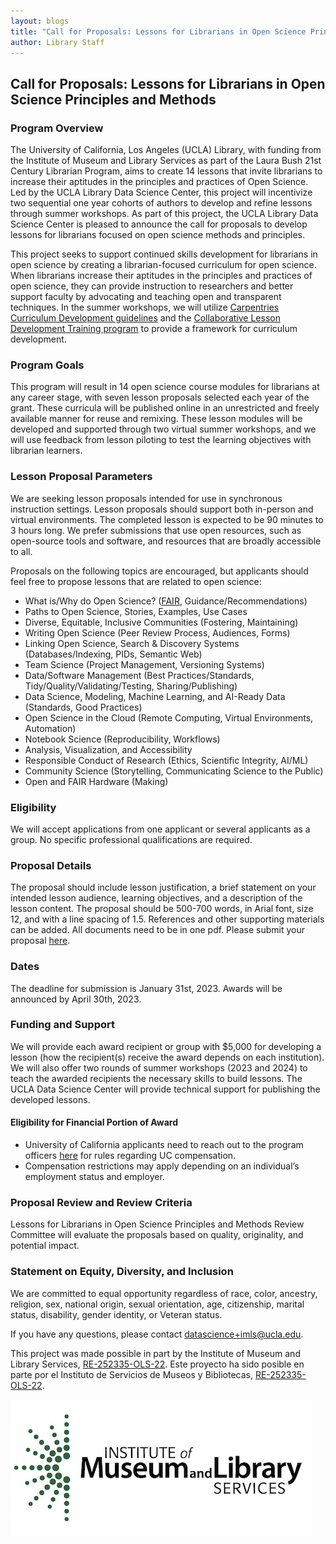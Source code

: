 ```yaml
---
layout: blogs
title: "Call for Proposals: Lessons for Librarians in Open Science Principles and Methods" 
author: Library Staff
---
```


<div class="col-lg-12 text-center">
	<h2 class="section-heading">Call for Proposals: Lessons for Librarians in Open Science Principles and Methods</h2>
</div>


### Program Overview 

The University of California, Los Angeles (UCLA) Library, with funding from the Institute of Museum and Library Services as part of the Laura Bush 21st Century Librarian Program, aims to create 14 lessons that invite librarians to increase their aptitudes in the principles and practices of Open Science. Led by the UCLA Library Data Science Center, this project will incentivize two sequential one year cohorts of authors to develop and refine lessons through summer workshops. As part of this project, the UCLA Library Data Science Center is pleased to announce the call for proposals to develop lessons for librarians focused on open science methods and principles. 

This project seeks to support continued skills development for librarians in open science by creating a librarian-focused curriculum for open science. When librarians increase their aptitudes in the principles and practices of open science, they can provide instruction to researchers and better support faculty by advocating and teaching open and transparent techniques. In the summer workshops, we will utilize [Carpentries Curriculum Development guidelines](https://cdh.carpentries.org/) and the [Collaborative Lesson Development Training program](https://carpentries.github.io/lesson-development-training/) to provide a framework for curriculum development. 

### Program Goals

This program will result in 14 open science course modules for librarians at any career stage, with seven lesson proposals selected each year of the grant. These curricula will be published online in an unrestricted and freely available manner for reuse and remixing. These lesson modules will be developed and supported through two virtual summer workshops, and we will use feedback from lesson piloting to test the learning objectives with librarian learners.

### Lesson Proposal Parameters

We are seeking lesson proposals intended for use in synchronous instruction settings. Lesson proposals should support both in-person and virtual environments. The completed lesson is expected to be 90 minutes to 3 hours long. We prefer submissions that use open resources, such as open-source tools and software, and resources that are broadly accessible to all.

Proposals on the following topics are encouraged, but applicants should feel free to propose lessons that are related to open science: 

* What is/Why do Open Science? ([FAIR](https://www.go-fair.org/fair-principles/), Guidance/Recommendations)
* Paths to Open Science, Stories, Examples, Use Cases
* Diverse, Equitable, Inclusive Communities (Fostering, Maintaining)
* Writing Open Science (Peer Review Process, Audiences, Forms)
* Linking Open Science, Search & Discovery Systems (Databases/Indexing, PIDs, Semantic Web)
* Team Science (Project Management, Versioning Systems)
* Data/Software Management (Best Practices/Standards, Tidy/Quality/Validating/Testing, Sharing/Publishing)
* Data Science, Modeling, Machine Learning, and AI-Ready Data (Standards, Good Practices)
* Open Science in the Cloud (Remote Computing, Virtual Environments, Automation)
* Notebook Science (Reproducibility, Workflows)
* Analysis, Visualization, and Accessibility
* Responsible Conduct of Research (Ethics, Scientific Integrity, AI/ML)
* Community Science (Storytelling, Communicating Science to the Public)
* Open and FAIR Hardware (Making)

### Eligibility

We will accept applications from one applicant or several applicants as a group. No specific professional qualifications are required.

### Proposal Details

The proposal should include lesson justification, a brief statement on your intended lesson audience, learning objectives, and a description of the lesson content. The proposal should be 500-700 words, in Arial font, size 12, and with a line spacing of 1.5. References and other supporting materials can be added. All documents need to be in one pdf. Please submit your proposal [here](https://www.surveymonkey.com/r/63JTJSQ). 

### Dates 

The deadline for submission is January 31st, 2023. Awards will be announced by April 30th, 2023. 

### Funding and Support

We will provide each award recipient or group with $5,000 for developing a lesson (how the recipient(s) receive the award depends on each institution). We will also offer two rounds of summer workshops (2023 and 2024) to teach the awarded recipients the necessary skills to build lessons. The UCLA Data Science Center will provide technical support for publishing the developed lessons.

#### Eligibility for Financial Portion of Award

* University of California applicants need to reach out to the program officers [here](mailto:datascience+imls@ucla.edu) for rules regarding UC compensation. 
* Compensation restrictions may apply depending on an individual’s employment status and employer. 

### Proposal Review and Review Criteria

Lessons for Librarians in Open Science Principles and Methods Review Committee will evaluate the proposals based on quality, originality, and potential impact.

### Statement on Equity, Diversity, and Inclusion

We are committed to equal opportunity regardless of race, color, ancestry, religion, sex, national origin, sexual orientation, age, citizenship, marital status, disability, gender identity, or Veteran status.

If you have any questions, please contact [datascience+imls@ucla.edu](mailto:datascience+imls@ucla.edu). 

This project was made possible in part by the Institute of Museum and Library Services, [RE-252335-OLS-22](https://www.imls.gov/grants/awarded/re-252335-ols-22). 
Este proyecto ha sido posible en parte por el Instituto de Servicios de Museos y Bibliotecas, [RE-252335-OLS-22](https://www.imls.gov/grants/awarded/re-252335-ols-22).

<img src="assets/img/imls_logo_2c.png" />
